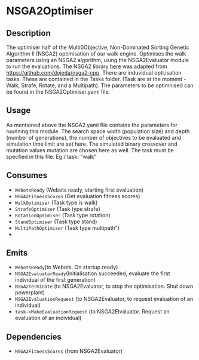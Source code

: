 NSGA2Optimiser
==============

## Description

The optimiser half of the Multi0Objective, Non-Dominated Sorting Genetic Algorithm II (NSGA2) optimisation of our walk engine. Optimises the walk parameters using an NSGA2 algorithm, using the NSGA2Evaluator module to run the evaluations. The NSGA2 library [here](./src/nsga2/) was adapted from https://github.com/dojeda/nsga2-cpp.
There are induvidual opti,isation tasks. These are contained in the Tasks folder. (Task are at the moment - Walk, Strafe, Rotate, and a Multipath). The parameters to be optimnised can be found in the NSGA2Optimiser.yaml file.

## Usage

As mentioned above the NSGA2.yaml file contains the parameters for ruunning this module. The search space width (population size) and depth (number of generations), the number of objectives to be evaluated and simulation time limit are set here. The simulated binary crossover and mutation values mutation are chosen here as well.
The task must be specfied in this file. Eg./ task: "walk"

## Consumes

- `WebotsReady` (Webots ready, starting first evaluation)
- `NSGA2FitnessScores` (Get evaluation fitness scores)
- `WalkOptimiser` (Task type is walk)
- `StrafeOptimiser` (Task type strafe)
- `RotationOptimiser` (Task type rotation)
- `StandOptimiser` (Task type stand)
- `MultiPathOptimiser` (Task type multipath")
-
## Emits

- `WebotsReady`(to Webots. On startup ready)
- `NSGA2EvaluatorReady`(Initialisation succeeded, evaluate the first individual of the first generation)
- `NSGA2Terminate` (to NSGA2Evaluator, to stop the optimisation. Shut down powerplant)
- `NSGA2EvaluationRequest` (to NSGA2Evaluator, to request evaluation of an individual)
- `task->MakeEvaluationRequest` (to NSGA2Elvaluator.  Request an evaluation of an individual)

## Dependencies

- `NSGA2FitnessScores` (from NSGA2Evaluator)
